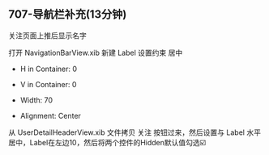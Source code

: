 ## 707-导航栏补充(13分钟)

关注页面上推后显示名字

打开 NavigationBarView.xib 新建 Label 设置约束
居中
- H in Container: 0
- V in Container: 0

- Width: 70
- Alignment: Center

从 UserDetailHeaderView.xib 文件拷贝 关注 按钮过来，然后设置与 Label 水平居中，Label在左边10，然后将两个控件的Hidden默认值勾选☑️